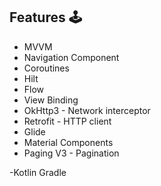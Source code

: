 ## Features 🕹

- MVVM
- Navigation Component
- Coroutines
- Hilt
- Flow
- View Binding
- OkHttp3 - Network interceptor
- Retrofit - HTTP client
- Glide
- Material Components
- Paging V3 - Pagination


-Kotlin Gradle

